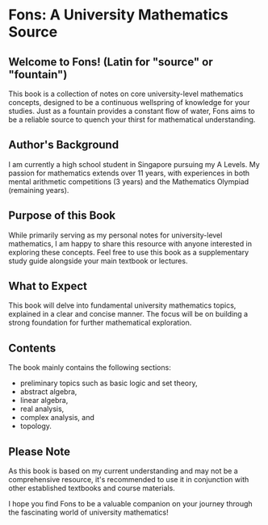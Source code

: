 # Fons: A University Mathematics Source

## Welcome to Fons! (Latin for "source" or "fountain")

This book is a collection of notes on core university-level mathematics concepts, designed to be a continuous wellspring of knowledge for your studies.  Just as a fountain provides a constant flow of water, Fons aims to be a reliable source to quench your thirst for mathematical understanding.

## Author's Background

I am currently a high school student in Singapore pursuing my A Levels. My passion for mathematics extends over 11 years, with experiences in both mental arithmetic competitions (3 years) and the Mathematics Olympiad (remaining years).

## Purpose of this Book

While primarily serving as my personal notes for university-level mathematics, I am happy to share this resource with anyone interested in exploring these concepts. Feel free to use this book as a supplementary study guide alongside your main textbook or lectures.

## What to Expect

This book will delve into fundamental university mathematics topics, explained in a clear and concise manner. The focus will be on building a strong foundation for further mathematical exploration.

## Contents

The book mainly contains the following sections:

- preliminary topics such as basic logic and set theory,
- abstract algebra,
- linear algebra,
- real analysis,
- complex analysis, and
- topology.

## Please Note

As this book is based on my current understanding and may not be a comprehensive resource, it's recommended to use it in conjunction with other established textbooks and course materials.

I hope you find Fons to be a valuable companion on your journey through the fascinating world of university mathematics!